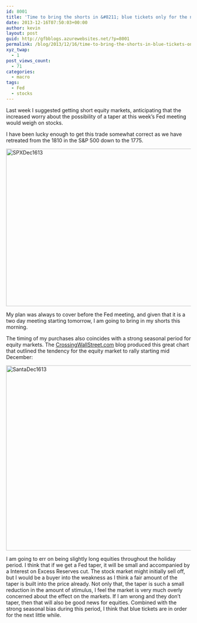 ```yaml
---
id: 8001
title: 'Time to bring the shorts in &#8211; blue tickets only for the next little while'
date: 2013-12-16T07:50:03+00:00
author: kevin
layout: post
guid: http://gfbblogs.azurewebsites.net/?p=8001
permalink: /blog/2013/12/16/time-to-bring-the-shorts-in-blue-tickets-only-for-the-next-little-while/
xyz_twap:
  - 1
post_views_count:
  - 71
categories:
  - macro
tags:
  - Fed
  - stocks
---
```

Last week I suggested getting short equity markets, anticipating that the increased worry about the possibility of a taper at this week&#8217;s Fed meeting would weigh on stocks.

I have been lucky enough to get this trade somewhat correct as we have retreated from the 1810 in the S&P 500 down to the 1775.

<img style="display:block; margin-left:auto; margin-right:auto;" src="http://themacrotourist.com/blogs/2013/12/SPXDec1613.gif" alt="SPXDec1613" title="SPXDec1613.gif" border="0" width="600" height="429" />

My plan was always to cover before the Fed meeting, and given that it is a two day meeting starting tomorrow, I am going to bring in my shorts this morning.

The timing of my purchases also coincides with a strong seasonal period for equity markets. The [CrossingWallStreet.com](http://www.crossingwallstreet.com/archives/2013/12/the-santa-claus-rally-season-is-about-to-begin.html) blog produced this great chart that outlined the tendency for the equity market to rally starting mid December:

<img style="display:block; margin-left:auto; margin-right:auto;" src="http://themacrotourist.com/blogs/2013/12/SantaDec1613.png" alt="SantaDec1613" title="SantaDec1613.png" border="0" width="579" height="504" />

I am going to err on being slightly long equities throughout the holiday period. I think that if we get a Fed taper, it will be small and accompanied by a Interest on Excess Reserves cut. The stock market might initially sell off, but I would be a buyer into the weakness as I think a fair amount of the taper is built into the price already. Not only that, the taper is such a small reduction in the amount of stimulus, I feel the market is very much overly concerned about the effect on the markets. If I am wrong and they don&#8217;t taper, then that will also be good news for equities. Combined with the strong seasonal bias during this period, I think that blue tickets are in order for the next little while.